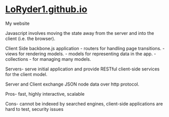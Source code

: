 [LoRyder1.github.io](http://LoRyder1.github.io/ "my website")
==================

My website

Javascript involves moving the state away from the server and into the client (i.e. the browser).

Client Side backbone.js application - routers for handling page transitions. - views for rendering models. - models for representing data in the app. - collections - for managing many models.

Servers-  serve initial application and provide RESTful client-side services for the client model.

Server and Client exchange JSON node data over http protocol. 

Pros- fast, highly interactive, scalable

Cons- cannot be indexed by searched engines, client-side applications are hard to test, security issues

